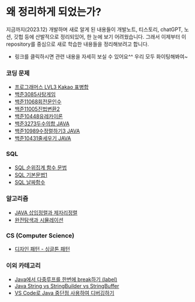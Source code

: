 # 왜 정리하게 되었는가?
지금까지(2023.12) 개발하며 새로 알게 된 내용들이 개발노트, 티스토리, chatGPT, 노션, 깃헙 등에 산발적으로 정리되있어, 한 눈에 보기 어려웠습니다. 그래서 이제부터 이 repository를 중심으로 새로 학습한 내용들을 정리해보려고 합니다.

* 링크를 클릭하시면 관련 내용을 자세히 보실 수 있어요^^ 우리 모두 화이팅해봐여~

### 코딩 문제
* [프로그래머스 LVL3 Kakao 표병합](Java/coding_test/programmers/표병합)
* [백준3085사탕게임](Java/coding_test/fast_campus/java/01/CH04완전탐색_시뮬레이션/백준3085사탕게임)
* [백준11068회전문인수](Java/coding_test/fast_campus/java/01/CH04완전탐색_시뮬레이션/백준회전문인수11068)
* [백준11005진법변환2](Java/coding_test/fast_campus/java/01/CH04완전탐색_시뮬레이션/백준11005진법변환2)
* [백준10448유레카이론](Java/coding_test/fast_campus/java/01/CH04완전탐색_시뮬레이션/백준_유레카이론_10448)
* [백준3273두수의합 JAVA](Java/coding_test/fast_campus/java/01/CH03배열/백준3273두수의합)
* [백준10989수정렬하기3 JAVA](Java/coding_test/fast_campus/java/01/CH03배열/백준10989수정렬하기3)
* [백준10431줄세우기 JAVA](Java/coding_test/fast_campus/java/01/CH03배열/백준10431줄세우기)

### SQL
* [SQL 순위집계 함수 문법](SQL/순위집계syntax.md)
* [SQL 기본문법1](SQL/syntax1.md)
* [SQL 날짜함수](SQL/유용한_날짜함수.md)

### 알고리즘
* [JAVA 삽입정렬과 제자리정렬](CodingTestConcepts/JAVA삽입정렬과제자리정렬.md)
* [완전탐색과 시뮬레이션](Java/coding_test/fast_campus/java/01/CH04완전탐색_시뮬레이션)

### CS (Computer Science)
* [디자인 패턴 - 싱글톤 패턴](CS/DesignPatterns/싱글톤(singleton).md)


### 이외 카테고리
* [Java에서 다중루프를 한번에 break하기 (label)](Java/Other_Category/다중루프한번에break하기.md)
* [Java String vs StringBuilder vs StringBuffer](Java/Other_Category/String_VS_StringBuilder_VS_StringBuffer.md)
* [VS Code로 Java 중단점 사용하여 디버깅하기](Other_Categories/VS_Code_중단점_JAVA.md)
